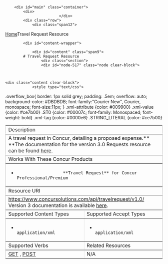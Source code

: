 
        <div id="main" class="container">
            <div>
                            </div>
            <div class="row">
                <div class="span12">
<div class="breadcrumbs"><a href="/">Home</a>Travel Request Resource</div>
                </div>
            </div>

            <div id="content-wrapper">
<!-- <div class="row"> -->
                <div id="content" class="span9">
            # Travel Request Resource
                    <div class="section">
                    <div id="node-517" class="node clear-block">


    
    <div class="content clear-block">
                <style type="text/css">
.overflow_box{
border: 1px solid grey;
padding: .5em;
overflow: auto;
background-color: #DBDBDB;
font-family:"Courier New", Courier, monospace;
font-size:11px;
}
.xml-attribute {color: #009900}
.xml-value {color: #ce7b00}
.ST0 {color: #00007c; font-family: Monospaced; font-weight: bold}
.xml-tag {color: #0000e6}
.STRING_LITERAL {color: #ce7b00}</style><table border="1" bordercolor="#DBDBDB" cellpadding="3" cellspacing="0" width="100% ">
<tbody>
<tr class="GrayTableHead">
<td colspan="2">
                Description</td>
</tr>
<tr>
<td colspan="2">
                A travel request in Concur, detailing a proposed expense.** **The documentation for the version 3.0 Requests resource can be found <a href="https://www.concursolutions.com/api/docs/index.html#!/Requests">here</a>.</td>
</tr>
<tr class="GrayTableHead">
<td colspan="2">
                Works With These Concur Products</td>
</tr>
<tr>
<td colspan="2">

* 
                        **Travel Request** for Concur Professional/Premium

</td>
</tr>
<tr class="GrayTableHead">
<td colspan="2">
                Resource URI</td>
</tr>
<tr>
<td colspan="2">
<a href="https://www.concursolutions.com/api/travelrequest/v1.0/" title="https://www.concursolutions.com/api/travelrequest/v1.0/">https://www.concursolutions.com/api/travelrequest/v1.0/</a>
Version 3 documentation is available <a href="https://www.concursolutions.com/api/docs/index.html#!/Requests">here</a>.
</td>
</tr>
<tr class="GrayTableHead">
<td width="50%">
                Supported Content Types</td>
<td width="50%">
                Supported Accept Types</td>
</tr>
<tr>
<td>

* 
                        application/xml

</td>
<td>

* 
                        application/xml

</td>
</tr>
<tr class="GrayTableHead">
<td>
                Supported Verbs</td>
<td>
                Related Resources</td>
</tr>
<tr>
<td>
                <a href="https://developer.concur.com/node/518">GET</a> , <a href="https://developer.concur.com/node/519">POST</a></td>
<td valign="top">
                N/A</td>
</tr>
</tbody>
</table>

